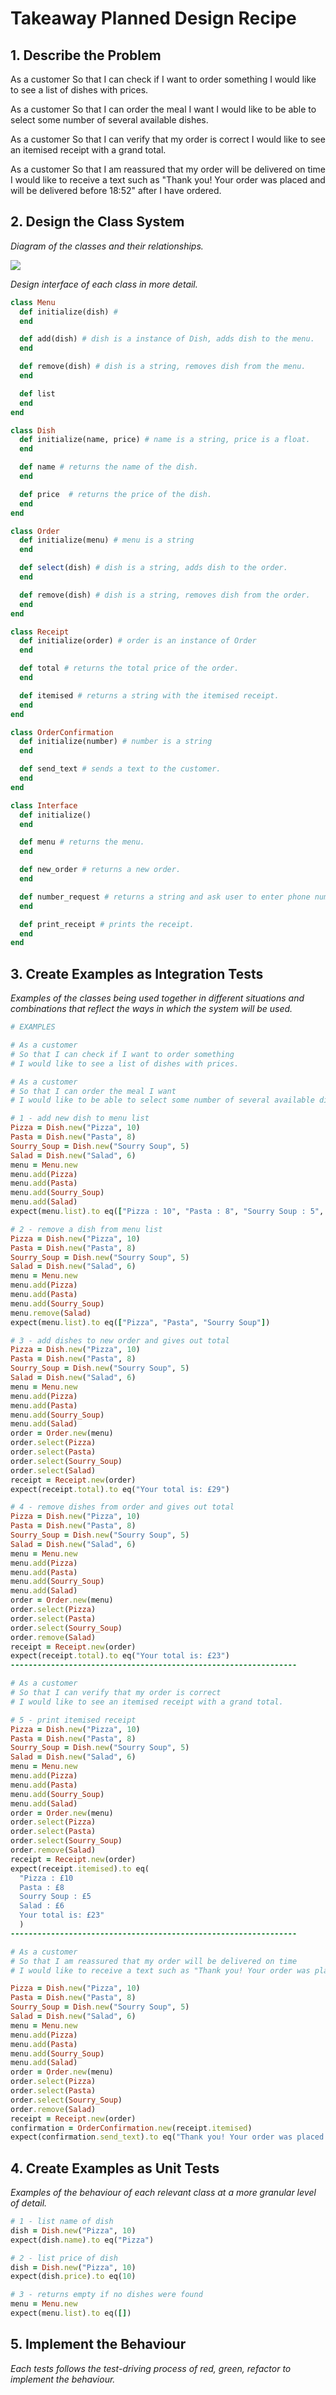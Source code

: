 # Takeaway Planned Design Recipe

## 1. Describe the Problem

As a customer
So that I can check if I want to order something
I would like to see a list of dishes with prices.

As a customer
So that I can order the meal I want
I would like to be able to select some number of several available dishes.

As a customer
So that I can verify that my order is correct
I would like to see an itemised receipt with a grand total.

As a customer
So that I am reassured that my order will be delivered on time
I would like to receive a text such as "Thank you! Your order was placed and will be delivered before 18:52" after I have ordered.

## 2. Design the Class System

_Diagram of the classes and their relationships._

<img src="./design-recipe-takeaway.png">

_Design interface of each class in more detail._

```ruby
class Menu
  def initialize(dish) # 
  end

  def add(dish) # dish is a instance of Dish, adds dish to the menu.
  end

  def remove(dish) # dish is a string, removes dish from the menu.
  end

  def list
  end
end

class Dish
  def initialize(name, price) # name is a string, price is a float.
  end

  def name # returns the name of the dish.
  end

  def price  # returns the price of the dish.
  end
end

class Order
  def initialize(menu) # menu is a string
  end

  def select(dish) # dish is a string, adds dish to the order.
  end

  def remove(dish) # dish is a string, removes dish from the order.
  end
end

class Receipt
  def initialize(order) # order is an instance of Order
  end

  def total # returns the total price of the order.
  end

  def itemised # returns a string with the itemised receipt.
  end
end

class OrderConfirmation
  def initialize(number) # number is a string
  end

  def send_text # sends a text to the customer.
  end
end

class Interface
  def initialize()
  end

  def menu # returns the menu.
  end

  def new_order # returns a new order.
  end

  def number_request # returns a string and ask user to enter phone number.
  end

  def print_receipt # prints the receipt.
  end
end
```
## 3. Create Examples as Integration Tests

_Examples of the classes being used together in different situations and
combinations that reflect the ways in which the system will be used._

```ruby
# EXAMPLES

# As a customer
# So that I can check if I want to order something
# I would like to see a list of dishes with prices.

# As a customer
# So that I can order the meal I want
# I would like to be able to select some number of several available dishes.

# 1 - add new dish to menu list
Pizza = Dish.new("Pizza", 10)
Pasta = Dish.new("Pasta", 8)
Sourry_Soup = Dish.new("Sourry Soup", 5)
Salad = Dish.new("Salad", 6)
menu = Menu.new
menu.add(Pizza)
menu.add(Pasta)
menu.add(Sourry_Soup)
menu.add(Salad)
expect(menu.list).to eq(["Pizza : 10", "Pasta : 8", "Sourry Soup : 5", "Salad : 6"])]) 

# 2 - remove a dish from menu list
Pizza = Dish.new("Pizza", 10)
Pasta = Dish.new("Pasta", 8)
Sourry_Soup = Dish.new("Sourry Soup", 5)
Salad = Dish.new("Salad", 6)
menu = Menu.new
menu.add(Pizza)
menu.add(Pasta)
menu.add(Sourry_Soup)
menu.remove(Salad)
expect(menu.list).to eq(["Pizza", "Pasta", "Sourry Soup"])

# 3 - add dishes to new order and gives out total
Pizza = Dish.new("Pizza", 10)
Pasta = Dish.new("Pasta", 8)
Sourry_Soup = Dish.new("Sourry Soup", 5)
Salad = Dish.new("Salad", 6)
menu = Menu.new
menu.add(Pizza)
menu.add(Pasta)
menu.add(Sourry_Soup)
menu.add(Salad)
order = Order.new(menu)
order.select(Pizza)
order.select(Pasta)
order.select(Sourry_Soup)
order.select(Salad)
receipt = Receipt.new(order)
expect(receipt.total).to eq("Your total is: £29")

# 4 - remove dishes from order and gives out total
Pizza = Dish.new("Pizza", 10)
Pasta = Dish.new("Pasta", 8)
Sourry_Soup = Dish.new("Sourry Soup", 5)
Salad = Dish.new("Salad", 6)
menu = Menu.new
menu.add(Pizza)
menu.add(Pasta)
menu.add(Sourry_Soup)
menu.add(Salad)
order = Order.new(menu)
order.select(Pizza)
order.select(Pasta)
order.select(Sourry_Soup)
order.remove(Salad)
receipt = Receipt.new(order)
expect(receipt.total).to eq("Your total is: £23")
----------------------------------------------------------------

# As a customer
# So that I can verify that my order is correct
# I would like to see an itemised receipt with a grand total.

# 5 - print itemised receipt
Pizza = Dish.new("Pizza", 10)
Pasta = Dish.new("Pasta", 8)
Sourry_Soup = Dish.new("Sourry Soup", 5)
Salad = Dish.new("Salad", 6)
menu = Menu.new
menu.add(Pizza)
menu.add(Pasta)
menu.add(Sourry_Soup)
menu.add(Salad)
order = Order.new(menu)
order.select(Pizza)
order.select(Pasta)
order.select(Sourry_Soup)
order.remove(Salad)
receipt = Receipt.new(order)
expect(receipt.itemised).to eq(
  "Pizza : £10
  Pasta : £8
  Sourry Soup : £5
  Salad : £6
  Your total is: £23"
  )
----------------------------------------------------------------

# As a customer
# So that I am reassured that my order will be delivered on time
# I would like to receive a text such as "Thank you! Your order was placed and will be delivered before 18:52" after I have ordered.

Pizza = Dish.new("Pizza", 10)
Pasta = Dish.new("Pasta", 8)
Sourry_Soup = Dish.new("Sourry Soup", 5)
Salad = Dish.new("Salad", 6)
menu = Menu.new
menu.add(Pizza)
menu.add(Pasta)
menu.add(Sourry_Soup)
menu.add(Salad)
order = Order.new(menu)
order.select(Pizza)
order.select(Pasta)
order.select(Sourry_Soup)
order.remove(Salad)
receipt = Receipt.new(order)
confirmation = OrderConfirmation.new(receipt.itemised)
expect(confirmation.send_text).to eq("Thank you! Your order was placed and will be delivered before 18:52")
```

## 4. Create Examples as Unit Tests

_Examples of the behaviour of each relevant class at
a more granular level of detail._

```ruby
# 1 - list name of dish
dish = Dish.new("Pizza", 10)
expect(dish.name).to eq("Pizza")

# 2 - list price of dish
dish = Dish.new("Pizza", 10)
expect(dish.price).to eq(10)

# 3 - returns empty if no dishes were found
menu = Menu.new
expect(menu.list).to eq([])
```
## 5. Implement the Behaviour

_Each tests follows the test-driving process of red, green,
refactor to implement the behaviour._
